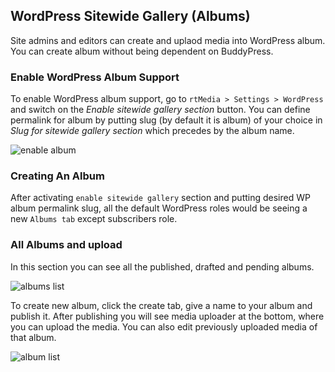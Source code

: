 ## WordPress Sitewide Gallery (Albums)

Site admins and editors can create and uplaod media into WordPress album. You can create album without being dependent on BuddyPress.

### Enable WordPress Album Support

To enable WordPress album support, go to `rtMedia > Settings > WordPress` and switch on the *Enable sitewide gallery section* button. You can define permalink for album by putting slug (by default it is album) of your choice in *Slug for sitewide gallery section* which precedes by the album name.

![enable album](https://cloud.githubusercontent.com/assets/1140051/7629379/a439a796-fa49-11e4-8d56-32aff43c14f6.png)

### Creating An Album

After activating `enable sitewide gallery` section and putting desired WP album permalink slug, all the default WordPress roles would be seeing a new `Albums tab` except subscribers role.

### All Albums and upload

In this section you can see all the published, drafted and pending albums.

![albums list](https://cloud.githubusercontent.com/assets/1140051/7629430/09f964c2-fa4a-11e4-878a-c432484a56d3.png)


To create new album, click the create tab, give a name to your album and publish it. After publishing you will see media uploader at the bottom, where you can upload the media. You can also edit previously uploaded media of that album.

![album list](https://cloud.githubusercontent.com/assets/1140051/7629440/27602f78-fa4a-11e4-97ba-4f751e36d998.png)
